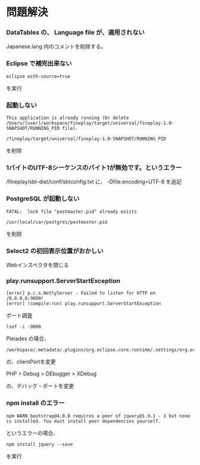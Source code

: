 問題解決
====

### DataTables の、 Language file が、適用されない
Japanese.lang 内のコメントを削除する。

### Eclipse で補完出来ない
	eclipse with-source=true
を実行

### 起動しない
```
This application is already running (Or delete /Users/[user]/workspace/fineplay/target/universal/fineplay-1.0-SNAPSHOT/RUNNING_PID file).
```
```
/fineplay/target/universal/fineplay-1.0-SNAPSHOT/RUNNING_PID
```
を削除

### 1バイトのUTF-8シーケンスのバイト1が無効です。というエラー

/fineplay/sbt-dist/conf/sbtconfig.txt
に、
	-Dfile.encoding=UTF-8
を追記

### PostgreSQL が起動しない
```
FATAL:  lock file "postmaster.pid" already exists
```
```
/usr/local/var/postgres/postmaster.pid
```
を削除

### Select2 の初回表示位置がおかしい
Webインスペクタを閉じる

### play.runsupport.ServerStartException
	[error] p.c.s.NettyServer - Failed to listen for HTTP on /0.0.0.0:9000!
	[error] (compile:run) play.runsupport.ServerStartException

ポート調査

	lsof -i :9000

Pleiades の場合、

	/workspace/.metadata/.plugins/org.eclipse.core.runtime/.settings/org.eclipse.php.debug.core.prefs

の、clientPortを変更

PHP > Debug > DEbugger > XDebug

の、デバッグ・ポートを変更

### npm install のエラー

	npm WARN bootstrap@4.0.0 requires a peer of jquery@1.9.1 - 3 but none is installed. You must install peer dependencies yourself.
というエラーの場合、

	npm install jquery --save
を実行
